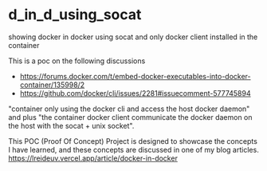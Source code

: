 # d_in_d_using_socat
showing docker in docker using socat and only docker client installed in the container

This is a poc on the following discussions
- https://forums.docker.com/t/embed-docker-executables-into-docker-container/135998/2 
- https://github.com/docker/cli/issues/2281#issuecomment-577745894

"container only using the docker cli and access the host docker daemon"
and plus "the container docker client communicate the docker daemon on the host with the socat + unix socket".

This POC (Proof Of Concept) Project is designed to showcase the concepts I have learned, and these concepts are discussed in one of my blog articles.
https://lreideuv.vercel.app/article/docker-in-docker




